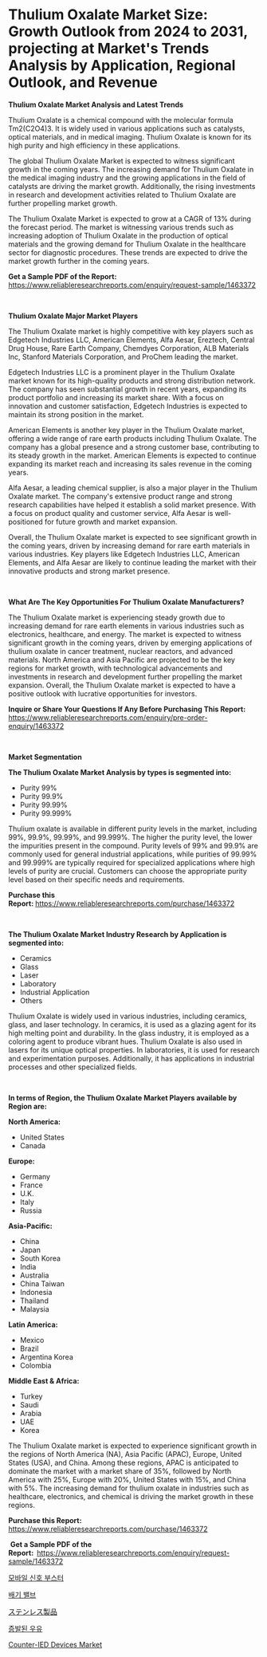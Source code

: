 <p><h1>Thulium Oxalate Market Size: Growth Outlook from 2024 to 2031, projecting at Market's Trends Analysis by Application, Regional Outlook, and Revenue</h1></p><p><strong>Thulium Oxalate Market Analysis and Latest Trends</strong></p>
<p><p>Thulium Oxalate is a chemical compound with the molecular formula Tm2(C2O4)3. It is widely used in various applications such as catalysts, optical materials, and in medical imaging. Thulium Oxalate is known for its high purity and high efficiency in these applications.</p><p>The global Thulium Oxalate Market is expected to witness significant growth in the coming years. The increasing demand for Thulium Oxalate in the medical imaging industry and the growing applications in the field of catalysts are driving the market growth. Additionally, the rising investments in research and development activities related to Thulium Oxalate are further propelling market growth.</p><p>The Thulium Oxalate Market is expected to grow at a CAGR of 13% during the forecast period. The market is witnessing various trends such as increasing adoption of Thulium Oxalate in the production of optical materials and the growing demand for Thulium Oxalate in the healthcare sector for diagnostic procedures. These trends are expected to drive the market growth further in the coming years.</p></p>
<p><strong>Get a Sample PDF of the Report:&nbsp;</strong> <a href="https://www.reliableresearchreports.com/enquiry/request-sample/1463372">https://www.reliableresearchreports.com/enquiry/request-sample/1463372</a></p>
<p>&nbsp;</p>
<p><strong>Thulium Oxalate Major Market Players</strong></p>
<p><p>The Thulium Oxalate market is highly competitive with key players such as Edgetech Industries LLC, American Elements, Alfa Aesar, Ereztech, Central Drug House, Rare Earth Company, Chemdyes Corporation, ALB Materials Inc, Stanford Materials Corporation, and ProChem leading the market. </p><p>Edgetech Industries LLC is a prominent player in the Thulium Oxalate market known for its high-quality products and strong distribution network. The company has seen substantial growth in recent years, expanding its product portfolio and increasing its market share. With a focus on innovation and customer satisfaction, Edgetech Industries is expected to maintain its strong position in the market.</p><p>American Elements is another key player in the Thulium Oxalate market, offering a wide range of rare earth products including Thulium Oxalate. The company has a global presence and a strong customer base, contributing to its steady growth in the market. American Elements is expected to continue expanding its market reach and increasing its sales revenue in the coming years.</p><p>Alfa Aesar, a leading chemical supplier, is also a major player in the Thulium Oxalate market. The company's extensive product range and strong research capabilities have helped it establish a solid market presence. With a focus on product quality and customer service, Alfa Aesar is well-positioned for future growth and market expansion.</p><p>Overall, the Thulium Oxalate market is expected to see significant growth in the coming years, driven by increasing demand for rare earth materials in various industries. Key players like Edgetech Industries LLC, American Elements, and Alfa Aesar are likely to continue leading the market with their innovative products and strong market presence.</p></p>
<p>&nbsp;</p>
<p><strong>What Are The Key Opportunities For Thulium Oxalate Manufacturers?</strong></p>
<p><p>The Thulium Oxalate market is experiencing steady growth due to increasing demand for rare earth elements in various industries such as electronics, healthcare, and energy. The market is expected to witness significant growth in the coming years, driven by emerging applications of thulium oxalate in cancer treatment, nuclear reactors, and advanced materials. North America and Asia Pacific are projected to be the key regions for market growth, with technological advancements and investments in research and development further propelling the market expansion. Overall, the Thulium Oxalate market is expected to have a positive outlook with lucrative opportunities for investors.</p></p>
<p><strong>Inquire or Share Your Questions If Any Before Purchasing This Report:</strong> <a href="https://www.reliableresearchreports.com/enquiry/pre-order-enquiry/1463372">https://www.reliableresearchreports.com/enquiry/pre-order-enquiry/1463372</a></p>
<p>&nbsp;</p>
<p><strong>Market Segmentation</strong></p>
<p><strong>The Thulium Oxalate Market Analysis by types is segmented into:</strong></p>
<p><ul><li>Purity 99%</li><li>Purity 99.9%</li><li>Purity 99.99%</li><li>Purity 99.999%</li></ul></p>
<p><p>Thulium oxalate is available in different purity levels in the market, including 99%, 99.9%, 99.99%, and 99.999%. The higher the purity level, the lower the impurities present in the compound. Purity levels of 99% and 99.9% are commonly used for general industrial applications, while purities of 99.99% and 99.999% are typically required for specialized applications where high levels of purity are crucial. Customers can choose the appropriate purity level based on their specific needs and requirements.</p></p>
<p><strong>Purchase this Report:&nbsp;</strong><a href="https://www.reliableresearchreports.com/purchase/1463372">https://www.reliableresearchreports.com/purchase/1463372</a></p>
<p>&nbsp;</p>
<p><strong>The Thulium Oxalate Market Industry Research by Application is segmented into:</strong></p>
<p><ul><li>Ceramics</li><li>Glass</li><li>Laser</li><li>Laboratory</li><li>Industrial Application</li><li>Others</li></ul></p>
<p><p>Thulium Oxalate is widely used in various industries, including ceramics, glass, and laser technology. In ceramics, it is used as a glazing agent for its high melting point and durability. In the glass industry, it is employed as a coloring agent to produce vibrant hues. Thulium Oxalate is also used in lasers for its unique optical properties. In laboratories, it is used for research and experimentation purposes. Additionally, it has applications in industrial processes and other specialized fields.</p></p>
<p>&nbsp;</p>
<p><strong>In terms of Region, the Thulium Oxalate Market Players available by Region are:</strong></p>
<p>
    <p> <strong> North America: </strong>
        <ul>
            <li>United States</li>
            <li>Canada</li>
        </ul>
        </p> 
    <p> <strong> Europe: </strong>
        <ul>
            <li>Germany</li>
            <li>France</li>
            <li>U.K.</li>
            <li>Italy</li>
            <li>Russia</li>
        </ul>
        </p> 
    <p> <strong> Asia-Pacific: </strong>
        <ul>
            <li>China</li>
            <li>Japan</li>
            <li>South Korea</li>
            <li>India</li>
            <li>Australia</li>
            <li>China Taiwan</li>
            <li>Indonesia</li>
            <li>Thailand</li>
            <li>Malaysia</li>
        </ul>
        </p> 
    <p> <strong> Latin America: </strong>
        <ul>
            <li>Mexico</li>
            <li>Brazil</li>
            <li>Argentina Korea</li>
            <li>Colombia</li>
        </ul>
        </p> 
    <p> <strong> Middle East & Africa: </strong>
        <ul>
            <li>Turkey</li>
            <li>Saudi</li>
            <li>Arabia</li>
            <li>UAE</li>
            <li>Korea</li>
        </ul>
    </p>
    </p>
<p><p>The Thulium Oxalate market is expected to experience significant growth in the regions of North America (NA), Asia Pacific (APAC), Europe, United States (USA), and China. Among these regions, APAC is anticipated to dominate the market with a market share of 35%, followed by North America with 25%, Europe with 20%, United States with 15%, and China with 5%. The increasing demand for thulium oxalate in industries such as healthcare, electronics, and chemical is driving the market growth in these regions.</p></p>
<p><strong>Purchase this Report: </strong><a href="https://www.reliableresearchreports.com/purchase/1463372">https://www.reliableresearchreports.com/purchase/1463372</a></p>
<p>&nbsp;<strong>Get a Sample PDF of the Report:&nbsp;&nbsp;</strong><a href="https://www.reliableresearchreports.com/enquiry/request-sample/1463372">https://www.reliableresearchreports.com/enquiry/request-sample/1463372</a></p>
<p><strong></strong></p>
<p><p><a href="https://medium.com/@dadanedu33/%EB%AA%A8%EB%B0%94%EC%9D%BC-%EC%8B%A0%ED%98%B8-%EB%B6%80%EC%8A%A4%ED%84%B0-%EC%8B%9C%EC%9E%A5%EC%9D%80-%EC%8B%9C%EC%9E%A5-%EC%A0%90%EC%9C%A0%EC%9C%A8-%EA%B7%9C%EB%AA%A8-%EB%B0%8F-2031%EB%85%84%EA%B9%8C%EC%A7%80%EC%9D%98-%EC%98%88%EC%B8%A1%EB%90%9C-%EC%98%88%EC%B8%A1%EC%97%90-%EC%B4%88%EC%A0%90%EC%9D%84-%EB%A7%9E%EC%B6%A5%EB%8B%88%EB%8B%A4-b35d4fad6927">모바일 신호 부스터</a></p><p><a href="https://github.com/fredrickeglers/Market-Research-Report-List-1/blob/main/4456650759.md">배기 밸브</a></p><p><a href="https://github.com/hwbcz413288296/Market-Research-Report-List-1/blob/main/94030841067.md">ステンレス製品</a></p><p><a href="https://medium.com/@percymckty3ytenzie89676/%EC%A6%9D%EB%B0%9C%EC%9A%B0%EC%9C%A0-%EC%8B%9C%EC%9E%A5-%EA%B7%9C%EB%AA%A8-%EC%8B%9C%EC%9E%A5-%EC%A0%84%EB%A7%9D-%EB%B0%8F-%EC%8B%9C%EC%9E%A5-%EC%98%88%EC%B8%A1-2024%EB%85%84%EB%B6%80%ED%84%B0-2031%EB%85%84-ba5124c60e60">증발된 우유</a></p><p><a href="https://issuu.com/reportprime-2/docs/counter-ied-devices-market-size-2030.pptx">Counter-IED Devices Market</a></p></p>